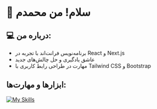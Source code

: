 # 👋 سلام! من محمدم 

## 💻 درباره من:
- برنامه‌نویس فرانت‌اند با تجربه در React و Next.js
- عاشق یادگیری و حل چالش‌های جدید
- مهارت در طراحی رابط کاربری با Tailwind CSS و Bootstrap

## ابزارها و مهارت‌ها:
[![My Skills](https://skillicons.dev/icons?i=js,html,css,wasm)](https://skillicons.dev)
